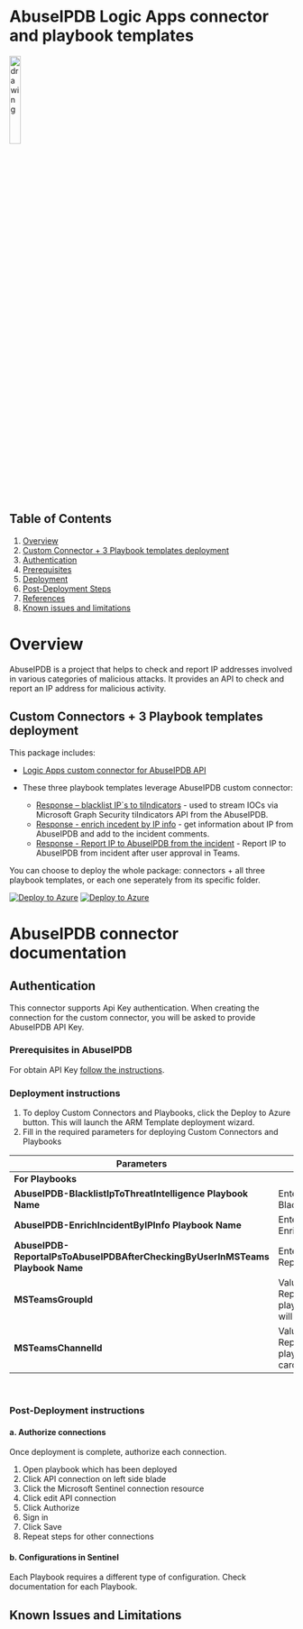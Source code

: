 # AbuseIPDB Logic Apps connector and playbook templates

<img src="./abuseipdb-logo.svg" alt="drawing" width="20%"/><br>

## Table of Contents

1. [Overview](#overview)
1. [Custom Connector + 3 Playbook templates deployment](#deployall)
1. [Authentication](#importantnotes)
1. [Prerequisites](#prerequisites)
1. [Deployment](#deployment)
1. [Post-Deployment Steps](#postdeployment)
1. [References](#references)
1. [Known issues and limitations](#limitations)

<a name="overview">

# Overview

AbuseIPDB is a project that helps to check and report IP addresses involved in various categories of malicious attacks. It provides an API to check and report an IP address for malicious activity.

<a name="deployall">

## Custom Connectors + 3 Playbook templates deployment

This package includes:

* [Logic Apps custom connector for AbuseIPDB API](./AbuseIPDBAPIConnector)

* These three playbook templates leverage AbuseIPDB custom connector:
  * [Response – blacklist IP`s to tiIndicators](./Playbooks/AbuseIPDB-BlacklistIpToThreatIntelligence) - used to stream IOCs via Microsoft Graph Security tiIndicators API from the AbuseIPDB.
  * [Response - enrich incedent by IP info](./Playbooks/AbuseIPDB-EnrichIncidentByIPInfo) - get information about IP from AbuseIPDB and add to the incident comments.
  * [Response - Report IP to AbuseIPDB from the incident](./Playbooks/AbuseIPDB-ReportaIPsToAbuselPDBAfterCheckingByUserInMSTeams) - Report IP to AbuseIPDB from incident after user approval in Teams.

You can choose to deploy the whole package: connectors + all three playbook templates, or each one seperately from its specific folder.

[![Deploy to Azure](https://aka.ms/deploytoazurebutton)](https://portal.azure.com/#create/Microsoft.Template/uri/https%3A%2F%2Fraw.githubusercontent.com%2FAzure%2FAzure-Sentinel%2Fmaster%2FSolutions%2FAbuseIPDB%2FPlaybooks%2Fazuredeploy.json) [![Deploy to Azure](https://aka.ms/deploytoazuregovbutton)](https://portal.azure.us/#create/Microsoft.Template/uri/https%3A%2F%2Fraw.githubusercontent.com%2FAzure%2FAzure-Sentinel%2Fmaster%2FSolutions%2FAbuseIPDB%2FPlaybooks%2Fazuredeploy.json)

# AbuseIPDB connector documentation 

<a name="authentication">

## Authentication

This connector supports Api Key authentication. When creating the connection for the custom connector, you will be asked to provide AbuseIPDB API Key.

<a name="prerequisites">

### Prerequisites in AbuseIPDB

For obtain API Key [follow the instructions](https://www.abuseipdb.com/api.html).

<a name="deployment">

### Deployment instructions

1. To deploy Custom Connectors and Playbooks, click the Deploy to Azure button. This will launch the ARM Template deployment wizard.
2. Fill in the required parameters for deploying Custom Connectors and Playbooks

| Parameters | Description |
|----------------|--------------|
|**For Playbooks**|
|**AbuseIPDB-BlacklistIpToThreatIntelligence Playbook Name** | Enter the playbook name here (e.g. AbuseIPDB-BlacklistIpToThreatIntelligence)|
|**AbuseIPDB-EnrichIncidentByIPInfo Playbook Name** | Enter the playbook name here (e.g. AbuseIPDB-EnrichIncidentByIPInfo)|
|**AbuseIPDB-ReportaIPsToAbuselPDBAfterCheckingByUserInMSTeams Playbook Name** | Enter the playbook name here (e.g. AbuseIPDB-ReportaIPsToAbuselPDBAfterCheckingByUserInMSTeams)|
|**MSTeamsGroupId** | Value of TeamsGroupId parameter in AbuseIPDB-ReportaIPsToAbuselPDBAfterCheckingByUserInMSTeams playbook. Id of the Teams Group where the adaptive card will be posted.|
|**MSTeamsChannelId** | Value of TeamsChannelId parameter in AbuseIPDB-ReportaIPsToAbuselPDBAfterCheckingByUserInMSTeams playbook. Id of the Teams Channel where the adaptive card will be posted.|

<br>
<a name="postdeployment">

### Post-Deployment instructions

#### a. Authorize connections

Once deployment is complete, authorize each connection.

1. Open playbook which has been deployed
2. Click API connection on left side blade
3. Click the Microsoft Sentinel connection resource
4. Click edit API connection
5. Click Authorize
6. Sign in
7. Click Save
8. Repeat steps for other connections

#### b. Configurations in Sentinel

Each Playbook requires a different type of configuration. Check documentation for each Playbook.

<a name="limitations">

## Known Issues and Limitations
